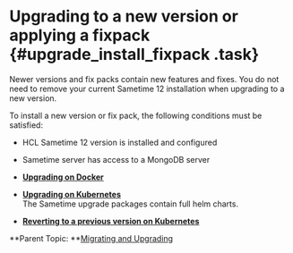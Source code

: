 # Upgrading to a new version or applying a fixpack {#upgrade_install_fixpack .task}

Newer versions and fix packs contain new features and fixes. You do not need to remove your current Sametime 12 installation when upgrading to a new version.

To install a new version or fix pack, the following conditions must be satisfied:

-   HCL Sametime 12 version is installed and configured
-   Sametime server has access to a MongoDB server

-   **[Upgrading on Docker](upgrade_install_fixpack_docker.md)**  

-   **[Upgrading on Kubernetes](upgrade_install_fixpack_kubernetes.md)**  
The Sametime upgrade packages contain full helm charts.
-   **[Reverting to a previous version on Kubernetes](upgrade_revert_kubernetes.md)**  


**Parent Topic: **[Migrating and Upgrading](migrating.md)

